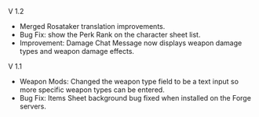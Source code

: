 V 1.2

-   Merged Rosataker translation improvements.
-   Bug Fix: show the Perk Rank on the character sheet list.
-   Improvement: Damage Chat Message now displays weapon damage types and weapon damage effects.

V 1.1

-   Weapon Mods: Changed the weapon type field to be a text input so more specific weapon types can be entered.
-   Bug Fix: Items Sheet background bug fixed when installed on the Forge servers.
